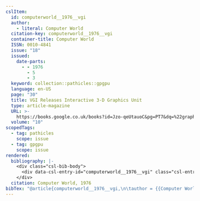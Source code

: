 ```yaml
---
cslItem:
  id: computerworld__1976__vgi
  author:
    - literal: Computer World
  citation-key: computerworld__1976__vgi
  container-title: Computer World
  ISSN: 0010-4841
  issue: "18"
  issued:
    date-parts:
      - - 1976
        - 5
        - 3
  keyword: collection::pathicles::gpgpu
  language: en-US
  page: "30"
  title: VGI Releases Interactive 3-D Graphics Unit
  type: article-magazine
  URL: >-
    https://books.google.co.uk/books?id=Jzo-qeUtauoC&pg=PT7&dq=%22graphics+processing+unit+(GPU)%22&hl=en&sa=X&ved=0ahUKEwjFnI2n9sfpAhVLUxUIHbKGCxoQ6AEIUjAG#v=onepage&q=%22graphics%20processing%20unit%20(GPU)%22&f=false
  volume: "10"
scopedTags:
  - tag: pathicles
    scope: issue
  - tag: gpgpu
    scope: issue
rendered:
  bibliography: |-
    <div class="csl-bib-body">
      <div data-csl-entry-id="computerworld__1976__vgi" class="csl-entry">Computer World 1976 “VGI Releases Interactive 3-D Graphics Unit,” <i>Computer World</i>, 3 May, p. 30. Available at: https://books.google.co.uk/books?id=Jzo-qeUtauoC&#38;pg=PT7&#38;dq=%22graphics+processing+unit+(GPU)%22&#38;hl=en&#38;sa=X&#38;ved=0ahUKEwjFnI2n9sfpAhVLUxUIHbKGCxoQ6AEIUjAG#v=onepage&#38;q=%22graphics%20processing%20unit%20(GPU)%22&#38;f=false.</div>
    </div>
  citation: Computer World, 1976
bibTex: "@article{computerworld__1976__vgi,\n\tauthor = {{Computer World}},\n\tjournal = {Computer World},\n\tnumber = {18},\n\tyear = {1976},\n\tmonth = {may 3},\n\tpages = {30},\n\ttitle = {VGI {Releases} {Interactive} 3-{D} {Graphics} {Unit}},\n\thowpublished = {https://books.google.co.uk/books?id=Jzo-qeUtauoC&pg=PT7&dq=%22graphics+processing+unit+(GPU)%22&hl=en&sa=X&ved=0ahUKEwjFnI2n9sfpAhVLUxUIHbKGCxoQ6AEIUjAG#v=onepage&q=%22graphics%20processing%20unit%20(GPU)%22&f=false},\n\tvolume = {10},\n}\n\n"
---
```

